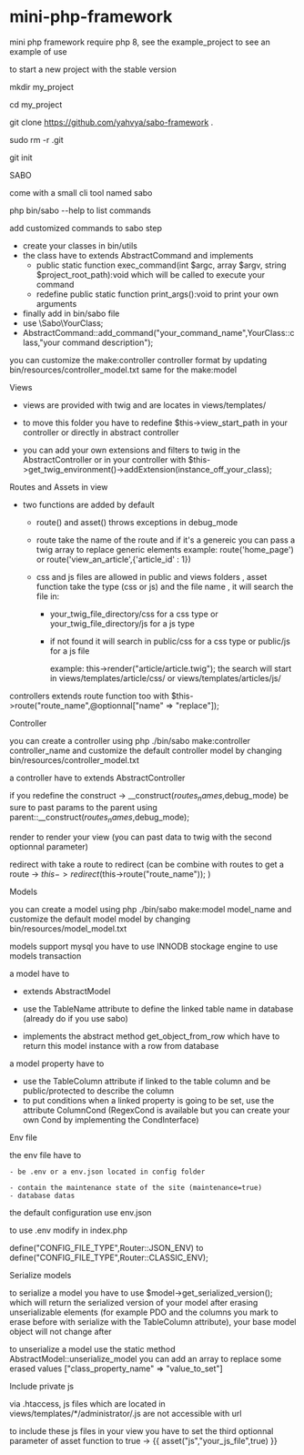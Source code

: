 # mini-php-framework
mini php framework require php 8, see the example_project to see an example of use

to start a new project with the stable version

  mkdir my_project

  cd my_project

  git clone https://github.com/yahvya/sabo-framework .

  sudo rm -r .git 
  
  git init

SABO

come with a small cli tool named sabo 

php bin/sabo --help to list commands

add customized commands to sabo step

  - create your classes in bin/utils
  - the class have to extends AbstractCommand and implements
    - public static function exec_command(int $argc, array $argv, string $project_root_path):void which will be called to execute your command
    - redefine public static function print_args():void to print your own arguments
  - finally add in bin/sabo file
  - use \Sabo\YourClass;
  - AbstractCommand::add_command("your_command_name",YourClass::class,"your command description");
  
you can customize the make:controller controller format by updating bin/resources/controller_model.txt same for the make:model
 
Views

- views are provided with twig and are locates in views/templates/

- to move this folder you have to redefine $this->view_start_path in your controller or directly in abstract controller

- you can add your own extensions and filters to twig in the AbstractController or in your controller with $this->get_twig_environment()->addExtension(instance_off_your_class);

Routes and Assets in view

- two functions are added by default 
    
    - route() and asset() throws exceptions in debug_mode
    
    - route take the name of the route and if it's a genereic you can pass a twig array to replace generic elements 
        example: route('home_page') or route('view_an_article',{'article_id' : 1})
        
    - css and js files are allowed in public and views folders , asset function take the type (css or js) and the file name , it will search the file in:
        - your_twig_file_directory/css for a css type or your_twig_file_directory/js for a js type
        
        - if not found it will search in public/css for a css type or public/js for a js file 
        
          example: this->render("article/article.twig"); the search will start in views/templates/article/css/ or views/templates/articles/js/

controllers extends route function too with $this->route("route_name",@optionnal["name" => "replace"]);

Controller

you can create a controller using php ./bin/sabo make:controller controller_name and customize the default controller model by changing bin/resources/controller_model.txt

a controller have to extends AbstractController

if you redefine the construct -> __construct($routes_names,$debug_mode) be sure to past params to the parent using parent::__construct($routes_names,$debug_mode);

render to render your view (you can past data to twig with the second optionnal parameter)

redirect with take a route to redirect (can be combine with routes to get a route -> $this->redirect($this->route("route_name")); )


Models

you can create a model using php ./bin/sabo make:model model_name and customize the default model model by changing bin/resources/model_model.txt

models support mysql you have to use INNODB stockage engine to use models transaction

a model have to
  
  - extends AbstractModel
  
  - use the TableName attribute to define the linked table name in database (already do if you use sabo)
  
  - implements the abstract method get_object_from_row which have to return this model instance with a row from database
  
a model property have to

  - use the TableColumn attribute if linked to the table column and be public/protected to describe the column
  - to put conditions when a linked property is going to be set, use the attribute ColumnCond (RegexCond is available but you can create your own Cond by implementing the CondInterface)
  
  Env file 
  
  the env file have to 
  
    - be .env or a env.json located in config folder
  
    - contain the maintenance state of the site (maintenance=true)
    - database datas
    
 the default configuration use env.json
 
 to use .env modify in index.php
 
 define("CONFIG_FILE_TYPE",Router::JSON_ENV) to define("CONFIG_FILE_TYPE",Router::CLASSIC_ENV);
 
 Serialize models
 
 to serialize a model you have to use $model->get_serialized_version(); which will return the serialized version of your model after erasing unserializable elements (for example PDO and the columns you mark to erase before with serialize with the TableColumn attribute), your base model object will not change after 
 
 to unserialize a model use the static method AbstractModel::unserialize_model you can add an array to replace some erased values ["class_property_name" => "value_to_set"]
 
 Include private js
 
 via .htaccess, js files which are located in views/templates/*/administrator/.js are not accessible with url
 
 to include these js files in your view you have to set the third optionnal parameter of asset function to true -> {{ asset("js","your_js_file",true) }}  
 
 
 
 
